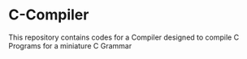 # C-Compiler
This repository contains codes for a Compiler designed to compile C Programs for a miniature C Grammar  
